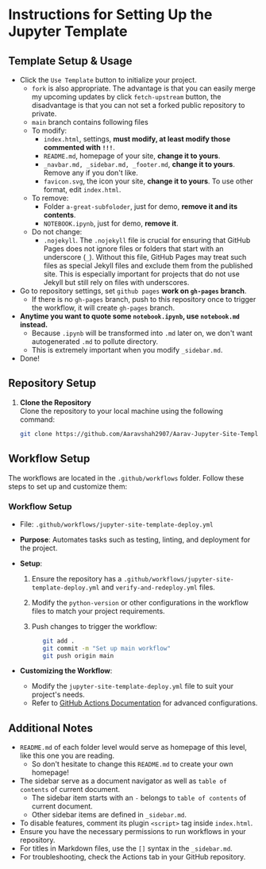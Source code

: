 # Instructions for Setting Up the Jupyter Template

## Template Setup & Usage

- Click the `Use Template` button to initialize your project.
  - `fork` is also appropriate. The advantage is that you can easily merge my upcoming updates by click `fetch-upstream` button, the disadvantage is that you can not set a forked public repository to private.
  - `main` branch contains following files
  - To modify:
    - `index.html`, settings, **must modify, at least modify those commented with `!!!`**.
    - `README.md`, homepage of your site, **change it to yours**.
    - `_navbar.md, _sidebar.md, _footer.md`, **change it to yours**. Remove any if you don't like.
    - `favicon.svg`, the icon your site, **change it to yours**. To use other format, edit `index.html`.
  - To remove:
    - Folder `a-great-subfoloder`, just for demo, **remove it and its contents**.
    - `NOTEBOOK.ipynb`, just for demo, **remove it**.
  - Do not change:
    - `.nojekyll`. The `.nojekyll` file is crucial for ensuring that GitHub Pages does not ignore files or folders that start with an underscore (`_`). Without this file, GitHub Pages may treat such files as special Jekyll files and exclude them from the published site. This is especially important for projects that do not use Jekyll but still rely on files with underscores.
- Go to repository settings, set `github pages` **work on `gh-pages` branch**.
  - If there is no `gh-pages` branch, push to this repository once to trigger the workflow, it will create `gh-pages` branch.
- **Anytime you want to quote some `notebook.ipynb`, use `notebook.md` instead.**
  - Because `.ipynb` will be transformed into `.md` later on, we don't want autogenerated `.md` to pollute directory.
  - This is extremely important when you modify `_sidebar.md`.
- Done!

## Repository Setup

1. **Clone the Repository**  
   Clone the repository to your local machine using the following command:

   ```bash
   git clone https://github.com/Aaravshah2907/Aarav-Jupyter-Site-Template.git
   ```

## Workflow Setup

The workflows are located in the `.github/workflows` folder. Follow these steps to set up and customize them:

### **Workflow Setup**

- File: `.github/workflows/jupyter-site-template-deploy.yml`
- **Purpose**: Automates tasks such as testing, linting, and deployment for the project.
- **Setup**:

  1. Ensure the repository has a `.github/workflows/jupyter-site-template-deploy.yml` and `verify-and-redeploy.yml` files.
  2. Modify the `python-version` or other configurations in the workflow files to match your project requirements.
  3. Push changes to trigger the workflow:

     ```bash
        git add .
        git commit -m "Set up main workflow"
        git push origin main
     ```

- **Customizing the Workflow**:
  - Modify the `jupyter-site-template-deploy.yml` file to suit your project's needs.
  - Refer to [GitHub Actions Documentation](https://docs.github.com/en/actions) for advanced configurations.

## Additional Notes

- `README.md` of each folder level would serve as homepage of this level, like this one you are reading.
  - So don't hesitate to change this `README.md` to create your own homepage!
- The sidebar serve as a document navigator as well as `table of contents` of current document.
  - The sidebar item starts with an `-` belongs to `table of contents` of current document.
  - Other sidebar items are defined in `_sidebar.md`.
- To disable features, comment its plugin `<script>` tag inside `index.html`.
- Ensure you have the necessary permissions to run workflows in your repository.
- For titles in Markdown files, use the `[]` syntax in the `_sidebar.md`.
- For troubleshooting, check the Actions tab in your GitHub repository.
